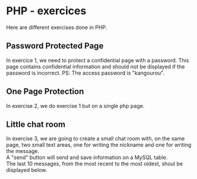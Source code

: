 # PHP - exercices

Here are different exercises done in PHP.

## Password Protected Page

In exercice 1, we need to protect a confidential page with a password.
This page contains confidential information and should not be displayed if the password is incorrect.
PS: The access password is "kangourou".

## One Page Protection

In exercise 2, we do exercise 1 but on a single php page.

## Little chat room

In exercise 3, we are going to create a small chat room with, on the same page, two small text areas, one for writing the nickname and one for writing the message.  
A "send" button will send and save information on a MySQL table.  
The last 10 messages, from the most recent to the most oldest, shoul be displayed below.
